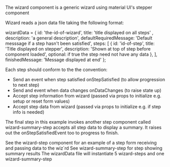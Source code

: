 The wizard component is a generic wizard using material UI's stepper component

Wizard reads a json data file taking the following format:

wizardData = {
id: 'the-id-of-wizard',
title: 'title displayed on all steps' ,
description: 'a general description',
defaultRequiredMessage: 'Default messsage if a step hasn't been satisfied',
steps: [
{
id: 'id-of-step',
title: 'Title displayed on stepper',
description: 'Shown at top of step before component loaded',
optional: if true the step need not have any data
},
],
finishedMessage: 'Message displayed at end'
};

Each step should conform to the the convention:

- Send an event when step satisfied onStepSatisfied (to allow progression to next step)
- Send and event when data changes onDataChanges (to raise state up)
- Accept step information from wizard (passed via props to initialize e.g. setup or reset form values)
- Accept step data from wizard (passed via props to initialize e.g. if step info is needed)

The final step in this example invokes another step component called wizard-summary-step accepts all step data to display a summary. It raises out the onStepSatisfiedEvent too to progress to finish.

See the wizard-step component for an example of a step form receiving and passing data to the wiz`rd
See wizard-summary-step for step showing summary results
The wizardData file will instantiate 5 wizard-steps and one wizard-summary-step
